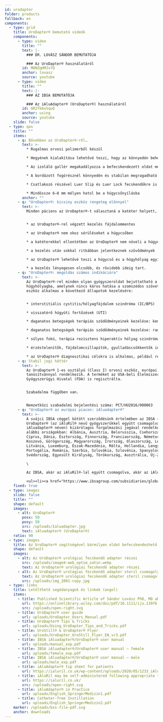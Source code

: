 ```yaml
---
id: urodapter
folder: products
fallback: en
components:
  - type: grid
    title: UroDapter® bemutató videók
    components:
      - type: video
        title: ""
        text: |-
          ### DR. LOVÁSZ SÁNDOR BEMUTATÓJA

          ### Az UroDapter® használatáról
        id: MONZqHMJv7Q
        anchor: lovasz
        source: youtube
      - type: video
        title: ""
        text: |-
          ### AZ IBSA BEMUTATÓJA

          ### Az iAluAdapter® (UroDapter®) használatáról
        id: GR2fk6xSquQ
        anchor: using
        source: youtube
    slide: false
  - type: qas
    title: ""
    items:
      - q: Bővebben az UroDapter®-ről…
        text: >-
          * Rugalmas orvosi polimerből készül

          * Hegyének kialakítása lehetővé teszi, hogy az könnyedén behelyezhető legyen a húgycsőnyílásba

          * Az izoláló gallér megakadályozza a befecskendezett oldat melléfolyását

          * A bordázott fogórésznél könnyedén és stabilan megragadható

          * Csatlakozó részével Luer Slip és Luer Lock fecskendőkre is felhelyezhető

          * Mindössze 6–8 mm mélyen hatol be a húgycsőnyílásba
        anchor: ""
      - q: "UroDapter®: kicsiny eszköz rengeteg előnnyel"
        text: >-
          Minden páciens az UroDapter®-t választaná a katéter helyett, mert: 


          * az UroDapter®-rel végzett kezelés fájdalommentes

          * az UroDapter® nem okoz sérüléseket a húgycsőben

          * a katéterekkel ellentétben az UroDapter® nem növeli a húgyúti fertőzések kockázatát

          * a kezelés után sokkal ritkábban jelentkeznek szövődmények

          * az UroDapter® lehetővé teszi a húgycső és a húgyhólyag egyidejű kezelését

          * a kezelés lényegesen olcsóbb, és rövidebb ideig tart.
      - q: "UroDapter®: megoldás számos indikációra"
        text: >-
          Az UroDapter®-rel minden olyan gyógyszeroldat bejuttatható a
          húgyhólyagba, amelynek nincs káros hatása a szomszédos szövetekre. Az
          eszköz alkalmas a következő állapotok kezelésére:


          * interstitiális cystitis/hólyagfájdalom szindróma (IC/BPS)

          * visszatérő húgyúti fertőzések (UTI)

          * daganatos betegségek terápiás szödődményeinek kezelése: kemoterápia utáni kemocystitis

          * daganatos betegségek terápiás szödődményeinek kezelése: radiotherápia utáni sugárcystitis

          * súlyos fokú, terápia rezisztens hiperaktív hólyag szindróma (OAB)

          * érzéstelenítők, fájdalomcsillapítók, gyulladáscsökkentők instillációja többféle indikációban

          * az UroDapter® diagnosztikai célokra is alkalmas, például retrográd uretrográfia, fisztulográfia
      - q: Stabil jogi háttér
        text: >-
          Az UroDapter® 1-es osztályú (Class I) orvosi eszköz, európai CE
          tanúsítvánnyal rendelkezik. A terméket az USA-beli Élelmiszer- és
          Gyógyszerügyi Hivatal (FDA) is regisztrálta.


          Szabadalma függőben van.


          Nemzetközi szabadalmi bejelentési száma: PCT/HU2016/000063
      - q: "UroDapter® az európai piacon: iAluadapter®"
        text: >-
          A svájci IBSA céggel kötött szerződésünk értelmében az IBSA – az
          UroDapter® (az iAluRil® nevű gyógyszerükkel együtt csomagolva,
          iAluadapter® néven) kizárólagos forgalmazási jogával rendelkezik az
          alábbi országokban: Albánia, Ausztria, Belorusszia, Csehország,
          Ciprus, Dánia, Észtország, Finnország, Franciaország, Németország,
          Koszovó, Görögország, Magyarország, Írország, Olaszország, Lettország,
          Litvánia, Luxemburg, Észak-Macedónia, Málta, Hollandia, Lengyelország,
          Portugália, Románia, Szerbia, Szlovákia, Szlovénia, Spanyolország,
          Svédország, Egyesült Királyság, Törökország, Ausztrália, Új-Zéland.\

          \

          Az IBSA, akár az iAluRil®-lal együtt csomagolva, akár az iAluadapter®-t (UroDapter®-t) önálló termékként, kizárólagossági jog nélkül árusíthatja a következő országokban: Ukrajna, Oroszország, Bahrein, Omán, Kuvait, Katar, Szaúd-Arábia, Egyesült Arab Emírségek, Algéria, Jordánia, Palesztina, Libanon, Líbia, Marokkó, Tunézia, Izrael, Irán, Dél-Korea, Indonézia, Kína, Szingapúr, Tajvan, Türkmenisztán, Malaysia, Kolumbia, Argentína, Barbados, Bolívia, Brazília, Chile, Costa Rica, Dominikai Köztársaság, Ecuador, El Salvador, Guatemala, Honduras, Mexikó, Nicaragua, Panama, Paraguay, Peru, Venezuela, Nigéria, Kenya, Gabon és Ghána.

          <ul><li><a href="https://www.ibsagroup.com/subsidiaries/global-network.html" rel="noopener noreferrer" target="_blank">IBSA Global Network</a></li></ul>
    fixed: true
  - type: images
    slide: false
    title: ""
    shape: default
    images:
      - alt: UroDapter®
        posx: 50
        posy: 50
        src: /uploads/Ialuadapter.jpg
        text: iAluadapter® (UroDapter®)
    ratio: 90
  - type: images
    title: Az UroDapter® segítségével bármilyen oldat befecskendezhető a húgyhólyagba.
    shape: default
    images:
      - alt: Az UroDapter® urológiai fecskendő adapter részei
        src: /uploads/image4-web_optim_satin.webp
        text: Az UroDapter® urológiai fecskendő adapter részei
      - alt: Az UroDapter® urológiai fecskendő adapter steril csomagolásban
        text: Az UroDapter® urológiai fecskendő adapter steril csomagolásban
        src: /uploads/img_2001-copy.jpg
  - type: links
    title: Letölthető segédanyagok és linkek (angol)
    items:
      - title: Published Scientific Article of Sándor Lovász PhD, MD about UroDapter
        url: https://onlinelibrary.wiley.com/doi/pdf/10.1111/iju.13976
        src: /uploads/open-right.svg
      - title: UroDapter® user guide
        url: uploads/UroDapter_Users_Manual.pdf
      - title: UroDapter® Tips & Tricks
        url: uploads/Using_UroDapter_Tips_and_Tricks.pdf
      - title: UroStill® & UroDapter® Flyer
        url: uploads/UroDapter_UroStill_Flyer_EN_vr3.pdf
      - title: IBSA iAluadapter®/UroDapter® user manual
        url: uploads/manual_exp.pdf
      - title: IBSA iAluadapter®/UroDapter® user manual – female
        url: uploads/female_exp.pdf
      - title: IBSA iAluadapter®/UroDapter® user manual – male
        url: uploads/male_exp.pdf
      - title: iAluAdapter® tip sheet for patients
        url: https://ialuril.co.uk/wp-content/uploads/2020/05/1233_iAluradapterTipSheetPatients_St03.pdf
      - title: iAluRil may be self-administered following appropriate training link
        url: https://ialuril.co.uk/
        src: /uploads/open-right.svg
      - title: iAluAdapter® in Practice
        url: uploads/English_SpringerMedizin1.pdf
      - title: Catheter-free Instillation
        url: uploads/English_SpringerMedizin2.pdf
    marker: /uploads/bxs-file-pdf.svg
    anchor: downloads
---
```

